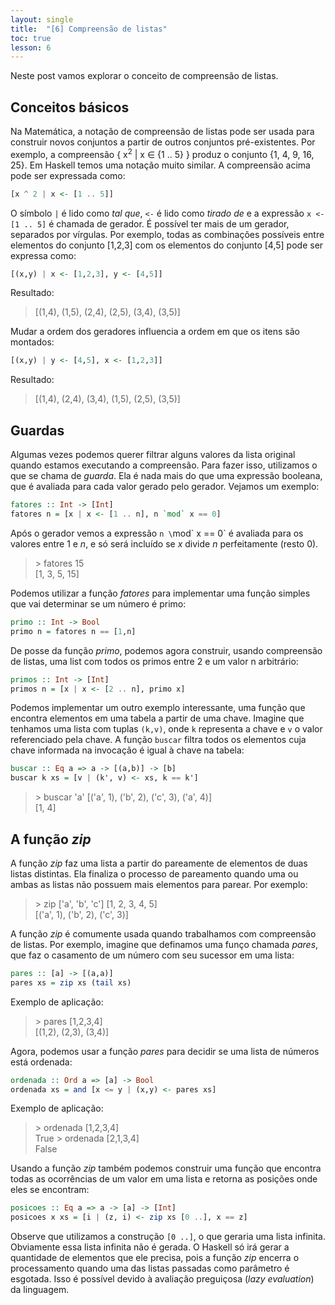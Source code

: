 ```yaml
---
layout: single
title:  "[6] Compreensão de listas"
toc: true
lesson: 6
---
```


Neste post vamos explorar o conceito de compreensão de listas.

## Conceitos básicos

Na Matemática, a notação de compreensão de listas pode ser usada para construir novos conjuntos a partir de outros conjuntos pré-existentes. Por exemplo, a compreensão { x<sup>2</sup> \| x &#8712; {1 .. 5} } produz o conjunto {1, 4, 9, 16, 25}. Em Haskell temos uma notação muito similar. A compreensão acima pode ser expressada como:

```haskell
[x ^ 2 | x <- [1 .. 5]]
```

O símbolo `|` é lido como *tal que*, `<-` é lido como *tirado de* e a expressão `x <- [1 .. 5]` é chamada de gerador. É possível ter mais de um gerador, separados por vírgulas. Por exemplo, todas as combinações possíveis entre elementos do conjunto [1,2,3] com os elementos do conjunto [4,5] pode ser expressa como:

```haskell
[(x,y) | x <- [1,2,3], y <- [4,5]]
```
Resultado:
> [(1,4), (1,5), (2,4), (2,5), (3,4), (3,5)]

Mudar a ordem dos geradores influencia a ordem em que os itens são montados:

```haskell
[(x,y) | y <- [4,5], x <- [1,2,3]]
```
Resultado:
> [(1,4), (2,4), (3,4), (1,5), (2,5), (3,5)]


## Guardas

Algumas vezes podemos querer filtrar alguns valores da lista original quando estamos executando a compreensão. Para fazer isso, utilizamos o que se chama de *guarda*. Ela é nada mais do que uma expressão booleana, que é avaliada para cada valor gerado pelo gerador. Vejamos um exemplo:

```haskell
fatores :: Int -> [Int]
fatores n = [x | x <- [1 .. n], n `mod` x == 0]
```

Após o gerador vemos a expressão `n \`mod\` x == 0` é avaliada para os valores entre 1 e *n*, e só será incluído se *x* divide *n* perfeitamente (resto 0).

> \> fatores 15  
> [1, 3, 5, 15]

Podemos utilizar a função *fatores* para implementar uma função simples que vai determinar se um número é primo:

```haskell
primo :: Int -> Bool
primo n = fatores n == [1,n]
```

De posse da função *primo*, podemos agora construir, usando compreensão de listas, uma list com todos os primos entre 2 e um valor n arbitrário:

```haskell
primos :: Int -> [Int]
primos n = [x | x <- [2 .. n], primo x]
```

Podemos implementar um outro exemplo interessante, uma função que encontra elementos em uma tabela a partir de uma chave. Imagine que tenhamos uma lista com tuplas `(k,v)`, onde `k` representa a chave e `v` o valor referenciado pela chave. A função `buscar` filtra todos os elementos cuja chave informada na invocação é igual à chave na tabela:

```haskell
buscar :: Eq a => a -> [(a,b)] -> [b]
buscar k xs = [v | (k', v) <- xs, k == k']
```

> \> buscar 'a' [('a', 1), ('b', 2), ('c', 3), ('a', 4)]  
> [1, 4]


## A função *zip*

A função *zip* faz uma lista a partir do pareamente de elementos de duas listas distintas. Ela finaliza o processo de pareamento quando uma ou ambas as listas não possuem mais elementos para parear. Por exemplo:

> \> zip ['a', 'b', 'c'] [1, 2, 3, 4, 5]  
> [('a', 1), ('b', 2), ('c', 3)]

A função *zip* é comumente usada quando trabalhamos com compreensão de listas. Por exemplo, imagine que definamos uma funço chamada *pares*, que faz o casamento de um número com seu sucessor em uma lista:

```haskell
pares :: [a] -> [(a,a)]
pares xs = zip xs (tail xs)
```

Exemplo de aplicação:

> \> pares [1,2,3,4]  
> [(1,2), (2,3), (3,4)]

Agora, podemos usar a função *pares* para decidir se uma lista de números está ordenada:
 
```haskell
ordenada :: Ord a => [a] -> Bool
ordenada xs = and [x <= y | (x,y) <- pares xs]
```

Exemplo de aplicação:

> \> ordenada [1,2,3,4]  
> True
> \> ordenada [2,1,3,4]  
> False

Usando a função *zip* também podemos construir uma função que encontra todas as ocorrências de um valor em uma lista e retorna as posições onde eles se encontram:

```haskell
posicoes :: Eq a => a -> [a] -> [Int]
posicoes x xs = [i | (z, i) <- zip xs [0 ..], x == z]
```

Observe que utilizamos a construção `[0 ..]`, o que geraria uma lista infinita. Obviamente essa lista infinita não é gerada. O Haskell só irá gerar a quantidade de elementos que ele precisa, pois a função *zip* encerra o processamento quando uma das listas passadas como parâmetro é esgotada. Isso é possível devido à avaliação preguiçosa (*lazy evaluation*) da linguagem.